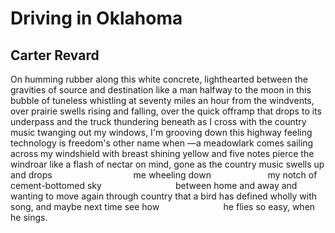 # Driving in Oklahoma
## Carter Revard
On humming rubber along this white concrete,
lighthearted between the gravities
of source and destination like a man
halfway to the moon
in this bubble of tuneless whistling
at seventy miles an hour from the windvents,
over prairie swells rising
and falling, over the quick offramp
that drops to its underpass and the truck
thundering beneath as I cross
with the country music twanging out my windows,
I'm grooving down this highway feeling
technology is freedom's other name when
—a meadowlark
comes sailing across my windshield
with breast shining yellow
and five notes pierce
the windroar like a flash
of nectar on mind,
gone as the country music swells up and drops
                                me wheeling down
                      my notch of cement-bottomed sky
                             between home and away
and wanting
to move again through country that a bird
has defined wholly with song,
and maybe next time see how
                         he flies so easy, when he sings.